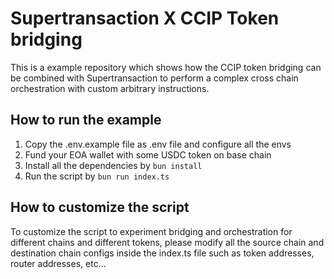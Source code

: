 # Supertransaction X CCIP Token bridging

This is a example repository which shows how the CCIP token bridging can be combined with Supertransaction to perform a complex cross chain orchestration with custom arbitrary instructions.

## How to run the example

1. Copy the .env.example file as .env file and configure all the envs
2. Fund your EOA wallet with some USDC token on base chain
3. Install all the dependencies by `bun install`
4. Run the script by `bun run index.ts`

## How to customize the script
To customize the script to experiment bridging and orchestration for different chains and different tokens, please modify all the source chain and destination chain configs inside the index.ts file such as token addresses, router addresses, etc...